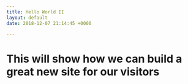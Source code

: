 ```yaml
---
title: Hello World II
layout: default
date: 2018-12-07 21:14:45 +0000

---
```

# This will show how we can build a great new site for our visitors